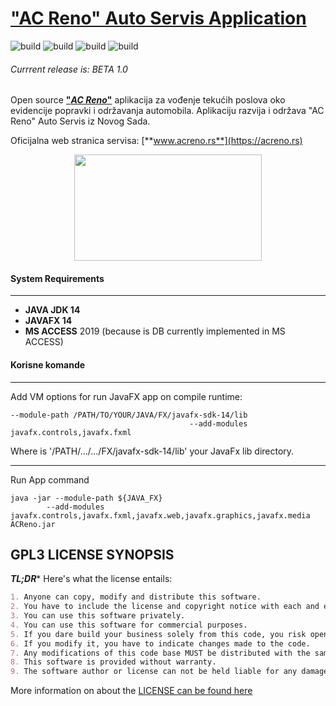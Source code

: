 # ["AC Reno" Auto Servis Application](https://acreno.rs)
![build](https://img.shields.io/travis/acrenoai/ACRenoApp/master?logo=GitHub&style=flat-square)
![build](http://img.shields.io/badge/version-BETA%201.0-brightgreen?style=flat-square&logo=GitHub)
![build](http://img.shields.io/badge/licence-GPL%203-brightgreen?style=flat-square&logo=GNU)
![build](http://img.shields.io/badge/code-JavaFX-blue?style=flat-square&logo=Java)

###### Currrent release is: BETA 1.0

Open source [**"_AC Reno_"**](https://acreno.rs) aplikacija za vođenje tekućih poslova oko evidencije 
popravki i održavanja automobila. Aplikaciju razvija i održava "AC Reno" Auto Servis iz Novog Sada.

Oficijalna web stranica servisa: [**www.acreno.rs**](https://acreno.rs) 

<p align="center">
  <img width="300" height="170" src="https://www.acreno.rs/wp-content/uploads/media/acr-slpash.png">
</p>

#### System Requirements

---
- **JAVA JDK 14**
- **JAVAFX 14**
- **MS ACCESS** 2019 (because is DB currently implemented in MS ACCESS)

#### Korisne komande

---
Add VM options for run JavaFX app on compile runtime:

```shell
--module-path /PATH/TO/YOUR/JAVA/FX/javafx-sdk-14/lib 
                                        --add-modules javafx.controls,javafx.fxml
```

Where is '/PATH/.../.../FX/javafx-sdk-14/lib'  your JavaFx lib directory.

---
Run App command
```shell
java -jar --module-path ${JAVA_FX} 
        --add-modules javafx.controls,javafx.fxml,javafx.web,javafx.graphics,javafx.media ACReno.jar
```

 GPL3 LICENSE SYNOPSIS
---

**_TL;DR_*** Here's what the license entails:

```markdown
1. Anyone can copy, modify and distribute this software.
2. You have to include the license and copyright notice with each and every distribution.
3. You can use this software privately.
4. You can use this software for commercial purposes.
5. If you dare build your business solely from this code, you risk open-sourcing the whole code base.
6. If you modify it, you have to indicate changes made to the code.
7. Any modifications of this code base MUST be distributed with the same license, GPLv3.
8. This software is provided without warranty.
9. The software author or license can not be held liable for any damages inflicted by the software.
```

More information on about the [LICENSE can be found here](https://github.com/acrenoai/ACRenoApp/blob/beta-1-0/LICENSE.md)
